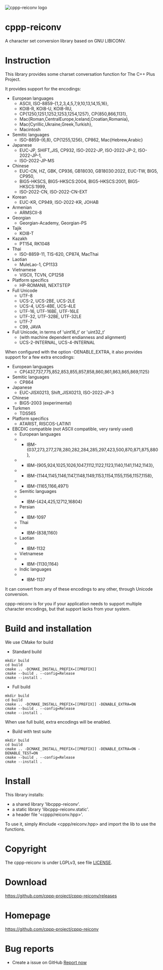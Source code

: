 ![cppp-reiconv logo](https://cppp-project.github.io/cppp-res.github.io/images/reiconv-icon.png)

# cppp-reiconv
A character set conversion library based on GNU LIBICONV.

# Instruction
This library provides some charset conversation function for The C++ Plus Project.

It provides support for the encodings:

+ European languages
    - ASCII, ISO-8859-{1,2,3,4,5,7,9,10,13,14,15,16},
    - KOI8-R, KOI8-U, KOI8-RU,
    - CP{1250,1251,1252,1253,1254,1257}, CP{850,866,1131},
    - Mac{Roman,CentralEurope,Iceland,Croatian,Romania},
    - Mac{Cyrillic,Ukraine,Greek,Turkish},
    - Macintosh
+ Semitic languages
    - ISO-8859-{6,8}, CP{1255,1256}, CP862, Mac{Hebrew,Arabic}
+ Japanese
    - EUC-JP, SHIFT_JIS, CP932, ISO-2022-JP, ISO-2022-JP-2, ISO-2022-JP-1,
    - ISO-2022-JP-MS
+ Chinese
    - EUC-CN, HZ, GBK, CP936, GB18030, GB18030:2022, EUC-TW, BIG5, CP950,
    - BIG5-HKSCS, BIG5-HKSCS:2004, BIG5-HKSCS:2001, BIG5-HKSCS:1999,
    - ISO-2022-CN, ISO-2022-CN-EXT
+ Korean
    - EUC-KR, CP949, ISO-2022-KR, JOHAB
+ Armenian
    - ARMSCII-8
+ Georgian
    - Georgian-Academy, Georgian-PS
+ Tajik
    - KOI8-T
+ Kazakh
    - PT154, RK1048
+ Thai
    - ISO-8859-11, TIS-620, CP874, MacThai
+ Laotian
    - MuleLao-1, CP1133
+ Vietnamese
    - VISCII, TCVN, CP1258
+ Platform specifics
    - HP-ROMAN8, NEXTSTEP
+ Full Unicode
    - UTF-8
    - UCS-2, UCS-2BE, UCS-2LE
    - UCS-4, UCS-4BE, UCS-4LE
    - UTF-16, UTF-16BE, UTF-16LE
    - UTF-32, UTF-32BE, UTF-32LE
    - UTF-7
    - C99, JAVA
+ Full Unicode, in terms of 'uint16_t' or 'uint32_t'
    - (with machine dependent endianness and alignment)
    - UCS-2-INTERNAL, UCS-4-INTERNAL

When configured with the option -DENABLE_EXTRA, it also provides
support for a few extra encodings:

+ European languages
    - CP{437,737,775,852,853,855,857,858,860,861,863,865,869,1125}
+ Semitic languages
    - CP864
+ Japanese
    - EUC-JISX0213, Shift_JISX0213, ISO-2022-JP-3
+ Chinese
    - BIG5-2003 (experimental)
+ Turkmen
    - TDS565
+ Platform specifics
    - ATARIST, RISCOS-LATIN1
+ EBCDIC compatible (not ASCII compatible, very rarely used)
    - European languages
    -    - IBM-{037,273,277,278,280,282,284,285,297,423,500,870,871,875,880},
    -    - IBM-{905,924,1025,1026,1047,1112,1122,1123,1140,1141,1142,1143},
    -    - IBM-{1144,1145,1146,1147,1148,1149,1153,1154,1155,1156,1157,1158},
    -    - IBM-{1165,1166,4971}
    - Semitic languages
    -    - IBM-{424,425,12712,16804}
    - Persian
    -    - IBM-1097
    - Thai
    -    - IBM-{838,1160}
    - Laotian
    -    - IBM-1132
    - Vietnamese
    -    - IBM-{1130,1164}
    - Indic languages
    -    - IBM-1137

It can convert from any of these encodings to any other, through Unicode
conversion.

cppp-reiconv is for you if your application needs to support multiple character
encodings, but that support lacks from your system.


# Build and installation

We use CMake for build

+ Standard build
```shell
mkdir build
cd build
cmake .. -DCMAKE_INSTALL_PREFIX=[[PREFIX]]
cmake --build . --config=Release
cmake --install .
```

+ Full build
```shell
mkdir build
cd build
cmake .. -DCMAKE_INSTALL_PREFIX=[[PREFIX]] -DENABLE_EXTRA=ON
cmake --build . --config=Release
cmake --install .
```

When use full build, extra encodings will be enabled.

+ Build with test suite
```shell
mkdir build
cd build
cmake .. -DCMAKE_INSTALL_PREFIX=[[PREFIX]] -DENABLE_EXTRA=ON -DENABLE_TEST=ON
cmake --build . --config=Release
cmake --install .
```

# Install
This library installs:
  - a shared library 'libcppp-reiconv'.
  - a static library 'libcppp-reiconv.static'.
  - a header file '<cppp/reiconv.hpp>'.

To use it, simply #include <cppp/reiconv.hpp> and import the lib to use the functions.

# Copyright

The cppp-reiconv is under LGPLv3,
see file [LICENSE](./LICENSE).

# Download

https://github.com/cppp-project/cppp-reiconv/releases

# Homepage

https://github.com/cppp-project/cppp-reiconv

# Bug reports
 + Create a issue on GitHub [Report now](https://github.com/cppp-project/cppp-reiconv/issues/new/)
